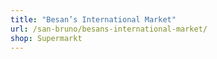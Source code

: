 ```yaml
---
title: "Besan’s International Market"
url: /san-bruno/besans-international-market/
shop: Supermarkt
---
```

